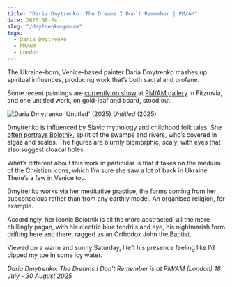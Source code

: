 ```yaml
---
title: "Daria Dmytrenko: The Dreams I Don’t Remember | PM/AM"
date: 2025-08-24
slug: "/dmytrenko-pm-am"
tags:
  - Daria Dmytrenko
  - PM/AM
  - London
---
```


The Ukraine-born, Venice-based painter Daria Dmytrenko mashes up spiritual influences, producing work that’s both sacral and profane.

Some recent paintings are [currently on show](https://www.notion.so/Francisco-1e6a2e997bd280c7b3d8d9711192e2e7?pvs=21) at [PM/AM gallery](https://www.notion.so/Francisco-1e6a2e997bd280c7b3d8d9711192e2e7?pvs=21) in Fitzrovia, and one untitled work, on gold-leaf and board, stood out.

![Daria Dmytrenko 'Untitled' (2025)](/dmytrenko-pm-am-1.jpg)
_Untitled_ (2025)

Dmytrenko is influenced by Slavic mythology and childhood folk tales. She [often portrays Bolotnik](https://www.friendoftheartist.com/blogs/daria-dmytrenko), spirit of the swamps and rivers, who’s covered in algae and scales. The figures are blurrily biomorphic, scaly, with eyes that also suggest cloacal holes.

What’s different about this work in particular is that it takes on the medium of the Christian icons, which I’m sure she saw a lot of back in Ukraine. There’s a few in Venice too.

Dmytrenko works via her meditative practice, the forms coming from her subconscious rather than from any earthly model. An organised religion, for example.

Accordingly, her iconic Bolotnik is all the more abstracted, all the more chillingly pagan, with his electric blue tendrils and eye, his nightmarish form drifting here and there, ragged as an Orthodox John the Baptist.

Viewed on a warm and sunny Saturday, I left his presence feeling like I’d dipped my toe in some icy water.

_Daria Dmytrenko: The Dreams I Don’t Remember is at PM/AM (London) 18 July - 30 August 2025_
